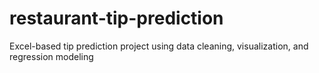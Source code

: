 # restaurant-tip-prediction
Excel-based tip prediction project using data cleaning, visualization, and regression modeling
